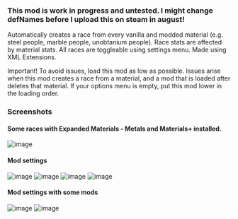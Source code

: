 ### This mod is work in progress and untested. I might change defNames before I upload this on steam in august!
Automatically creates a race from every vanilla and modded material (e.g. steel people, marble people, unobtanium people). Race stats are affected by material stats. All races are toggleable using settings menu. Made using XML Extensions.
      
Important! To avoid issues, load this mod as low as possible. Issues arise when this mod creates a race from a material, and a mod that is loaded after deletes that material. If your options menu is empty, put this mod lower in the loading order.


### Screenshots
#### Some races with Expanded Materials - Metals and Materials+ installed. 
![image](https://user-images.githubusercontent.com/76593873/148944383-9f95176c-9656-4436-9d2b-aec3c7907012.png)
#### Mod settings
![image](https://user-images.githubusercontent.com/76593873/148813723-810a578d-801a-472f-8d17-3d2302a867ba.png)
![image](https://user-images.githubusercontent.com/76593873/148813758-775b5043-3a47-4f12-b874-ead3919614b8.png)
![image](https://user-images.githubusercontent.com/76593873/148813799-d945fcd7-1b64-4ce0-bd6e-511d6cc8b533.png)
![image](https://user-images.githubusercontent.com/76593873/148813836-9cc60098-f6f3-404e-818b-20485cd06cca.png)

#### Mod settings with some mods
![image](https://user-images.githubusercontent.com/76593873/148814403-cdf282aa-5851-4616-8a33-aa9f76cf07f6.png)
![image](https://user-images.githubusercontent.com/76593873/148944486-8431fb41-e836-4f3e-ad2c-fac3d4edc669.png)
